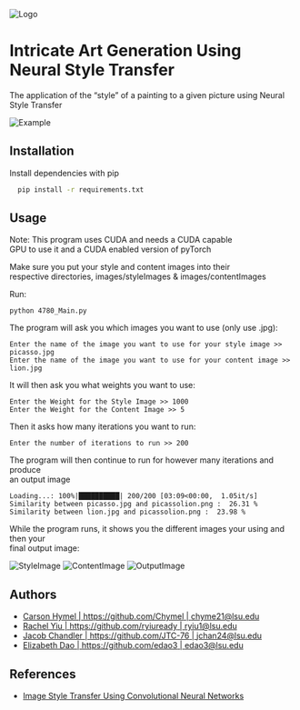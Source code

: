
![Logo](https://i.ibb.co/GTb1PGq/lsulogo.png)


# Intricate Art Generation Using Neural Style Transfer

The application of the “style” of a painting to a given picture using Neural Style Transfer 

![Example](https://i.ibb.co/yq2WQ5q/Screenshot-2022-03-20-202438-PNG.jpg)


## Installation

Install dependencies with pip

```bash
  pip install -r requirements.txt
```
    
## Usage


Note: This program uses CUDA and needs a CUDA capable \
GPU to use it and a CUDA enabled version of pyTorch

Make sure you put your style and content images into their \
respective directories, images/styleImages & images/contentImages

Run:
```
python 4780_Main.py
```
The program will ask you which images you want to use (only use .jpg):
```
Enter the name of the image you want to use for your style image >> picasso.jpg
Enter the name of the image you want to use for your content image >> lion.jpg
```
It will then ask you what weights you want to use:
```
Enter the Weight for the Style Image >> 1000
Enter the Weight for the Content Image >> 5
```
Then it asks how many iterations you want to run:
```
Enter the number of iterations to run >> 200
```
The program will then continue to run for however many iterations and produce\
an output image
```
Loading...: 100%|██████████| 200/200 [03:09<00:00,  1.05it/s]
Similarity between picasso.jpg and picassolion.png :  26.31 %
Similarity between lion.jpg and picassolion.png :  23.98 %
```

While the program runs, it shows you the different images your using and then your\
final output image:

![StyleImage](https://i.ibb.co/sCC6cP9/art.png)
![ContentImage](https://i.ibb.co/st6nZ9Y/original.png)
![OutputImage](https://i.ibb.co/HDs1tpX/final.png)
## Authors

- [Carson Hymel | https://github.com/Chymel | chyme21@lsu.edu](https://github.com/Chymel)
- [Rachel Yiu | https://github.com/ryiuready | ryiu1@lsu.edu](https://github.com/ryiuready)
- [Jacob Chandler | https://github.com/JTC-76 | jchan24@lsu.edu](https://github.com/JTC-76)
- [Elizabeth Dao | https://github.com/edao3 | edao3@lsu.edu](https://www.github.com/edao3)

## References

 - [Image Style Transfer Using Convolutional Neural Networks](https://www.cv-foundation.org/openaccess/content_cvpr_2016/papers/Gatys_Image_Style_Transfer_CVPR_2016_paper.pdf)
